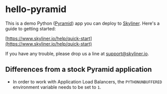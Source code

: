 # hello-pyramid

This is a demo Python ([Pyramid](https://trypyramid.com/)) app you can deploy to [Skyliner](https://www.skyliner.io). Here's a guide to getting started:

[https://www.skyliner.io/help/quick-start](https://www.skyliner.io/help/quick-start)

If you have any trouble, please drop us a line at [support@skyliner.io](mailto:support@skyliner.io?Subject=Help%20with%20hello-pyramid).

## Differences from a stock Pyramid application

* In order to work with Application Load Balancers, the `PYTHONUNBUFFERED`
  environment variable needs to be set to `1`.
